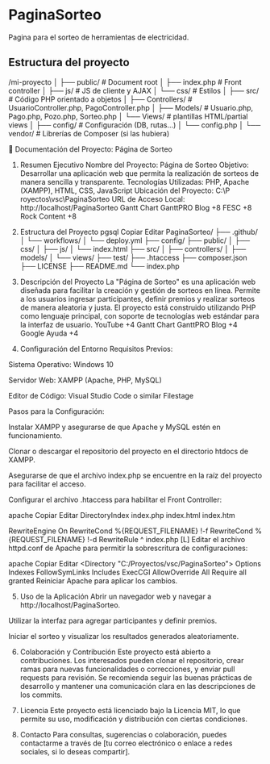 # PaginaSorteo

Pagina para el sorteo de herramientas de electricidad.

## Estructura del proyecto

/mi-proyecto
│
├── public/ # Document root
│ ├── index.php # Front controller
│ ├── js/ # JS de cliente y AJAX
│ └── css/ # Estilos
│
├── src/ # Código PHP orientado a objetos
│ ├── Controllers/ # UsuarioController.php, PagoController.php
│ ├── Models/ # Usuario.php, Pago.php, Pozo.php, Sorteo.php
│ └── Views/ # plantillas HTML/partial views
│
├── config/ # Configuración (DB, rutas...)
│ └── config.php
│
└── vendor/ # Librerías de Composer (si las hubiera)

📄 Documentación del Proyecto: Página de Sorteo
1. Resumen Ejecutivo
Nombre del Proyecto: Página de Sorteo
Objetivo: Desarrollar una aplicación web que permita la realización de sorteos de manera sencilla y transparente.
Tecnologías Utilizadas: PHP, Apache (XAMPP), HTML, CSS, JavaScript
Ubicación del Proyecto: C:\P​royectos\vsc\P​aginaSorteo
URL de Acceso Local: http://localhost/PaginaSorteo​
Gantt Chart GanttPRO Blog
+8
FESC
+8
Rock Content
+8

2. Estructura del Proyecto
pgsql
Copiar
Editar
PaginaSorteo/
├── .github/
│   └── workflows/
│       └── deploy.yml
├── config/
├── public/
│   ├── css/
│   ├── js/
│   └── index.html
├── src/
│   ├── controllers/
│   ├── models/
│   └── views/
├── test/
├── .htaccess
├── composer.json
├── LICENSE
├── README.md
└── index.php
3. Descripción del Proyecto
La "Página de Sorteo" es una aplicación web diseñada para facilitar la creación y gestión de sorteos en línea. Permite a los usuarios ingresar participantes, definir premios y realizar sorteos de manera aleatoria y justa. El proyecto está construido utilizando PHP como lenguaje principal, con soporte de tecnologías web estándar para la interfaz de usuario.​
YouTube
+4
Gantt Chart GanttPRO Blog
+4
Google Ayuda
+4

4. Configuración del Entorno
Requisitos Previos:

Sistema Operativo: Windows 10

Servidor Web: XAMPP (Apache, PHP, MySQL)

Editor de Código: Visual Studio Code o similar​
Filestage

Pasos para la Configuración:

Instalar XAMPP y asegurarse de que Apache y MySQL estén en funcionamiento.

Clonar o descargar el repositorio del proyecto en el directorio htdocs de XAMPP.

Asegurarse de que el archivo index.php se encuentre en la raíz del proyecto para facilitar el acceso.

Configurar el archivo .htaccess para habilitar el Front Controller:​

apache
Copiar
Editar
DirectoryIndex index.php index.html index.htm

<IfModule mod_rewrite.c>
    RewriteEngine On
    RewriteCond %{REQUEST_FILENAME} !-f
    RewriteCond %{REQUEST_FILENAME} !-d
    RewriteRule ^ index.php [L]
</IfModule>
Editar el archivo httpd.conf de Apache para permitir la sobrescritura de configuraciones:​

apache
Copiar
Editar
<Directory "C:/Proyectos/vsc/PaginaSorteo">
    Options Indexes FollowSymLinks Includes ExecCGI
    AllowOverride All
    Require all granted
</Directory>
Reiniciar Apache para aplicar los cambios.​

5. Uso de la Aplicación
Abrir un navegador web y navegar a http://localhost/PaginaSorteo.

Utilizar la interfaz para agregar participantes y definir premios.

Iniciar el sorteo y visualizar los resultados generados aleatoriamente.​

6. Colaboración y Contribución
Este proyecto está abierto a contribuciones. Los interesados pueden clonar el repositorio, crear ramas para nuevas funcionalidades o correcciones, y enviar pull requests para revisión. Se recomienda seguir las buenas prácticas de desarrollo y mantener una comunicación clara en las descripciones de los commits.​

7. Licencia
Este proyecto está licenciado bajo la Licencia MIT, lo que permite su uso, modificación y distribución con ciertas condiciones.​

8. Contacto
Para consultas, sugerencias o colaboración, puedes contactarme a través de [tu correo electrónico o enlace a redes sociales, si lo deseas compartir].​
